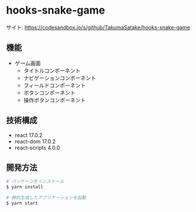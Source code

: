 # hooks-snake-game
サイト: https://codesandbox.io/s/github/TakumaSatake/hooks-snake-game

## 機能
- ゲーム画面	
    - タイトルコンポーネント
    - ナビゲーションコンポーネント
    - フィールドコンポーネント
    - ボタンコンポーネント
    - 操作ボタンコンポーネント

## 技術構成
- react 17.0.2
- react-dom 17.0.2
- react-scripts 4.0.0

## 開発方法

```bash
# パッケージをインストール
$ yarn install

# 静的生成したアプリケーションを起動
$ yarn start
```
